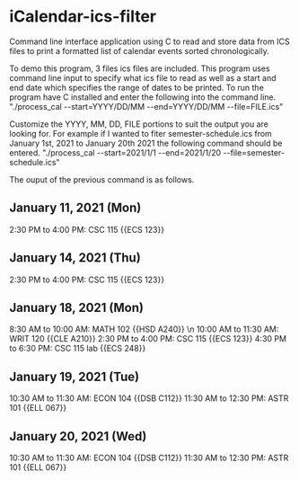 # iCalendar-ics-filter
Command line interface application using C to read and store data from ICS files to print a formatted list of calendar events sorted chronologically.

To demo this program, 3 files ics files are included. This program uses command line input to specify what ics file to read as well as a start and end date which specifies the range of dates to be printed. To run the program have C installed and enter the following into the command line.
"./process_cal --start=YYYY/DD/MM --end=YYYY/DD/MM --file=FILE.ics"

Customize the YYYY, MM, DD, FILE portions to suit the output you are looking for.
For example if I wanted to fiter semester-schedule.ics from January 1st, 2021 to January 20th 2021 the following command should be entered.
"./process_cal --start=2021/1/1 --end=2021/1/20 --file=semester-schedule.ics"

The ouput of the previous command is as follows.

January 11, 2021 (Mon)
----------------------
 2:30 PM to  4:00 PM: CSC 115 {{ECS 123}}

January 14, 2021 (Thu)
----------------------
 2:30 PM to  4:00 PM: CSC 115 {{ECS 123}}

January 18, 2021 (Mon)
----------------------
 8:30 AM to 10:00 AM: MATH 102 {{HSD A240}} \n
10:00 AM to 11:30 AM: WRIT 120 {{CLE A210}}
 2:30 PM to  4:00 PM: CSC 115 {{ECS 123}}
 4:30 PM to  6:30 PM: CSC 115 lab {{ECS 248}}

January 19, 2021 (Tue)
----------------------
10:30 AM to 11:30 AM: ECON 104 {{DSB C112}}
11:30 AM to 12:30 PM: ASTR 101 {{ELL 067}}

January 20, 2021 (Wed)
----------------------
10:30 AM to 11:30 AM: ECON 104 {{DSB C112}}
11:30 AM to 12:30 PM: ASTR 101 {{ELL 067}}
